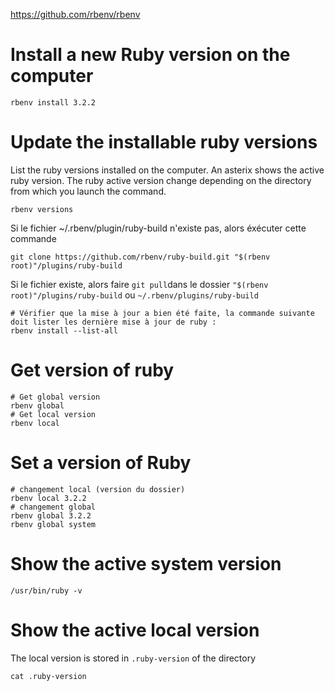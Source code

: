 
https://github.com/rbenv/rbenv

# Install a new Ruby version on the computer

```
rbenv install 3.2.2
```

# Update the installable ruby versions

List the ruby versions installed on the computer. 
An asterix shows the active ruby version. The ruby active version change depending on the directory from which you launch the command.

```
rbenv versions
```

Si le fichier ~/.rbenv/plugin/ruby-build n'existe pas, alors éxécuter cette commande
```
git clone https://github.com/rbenv/ruby-build.git "$(rbenv root)"/plugins/ruby-build
```

Si le fichier existe, alors faire `git pull`dans le dossier `"$(rbenv root)"/plugins/ruby-build` ou `~/.rbenv/plugins/ruby-build `

```
# Vérifier que la mise à jour a bien été faite, la commande suivante doit lister les dernière mise à jour de ruby :
rbenv install --list-all
```

# Get version of ruby
```
# Get global version
rbenv global
# Get local version
rbenv local
```

# Set a version of Ruby
```
# changement local (version du dossier)
rbenv local 3.2.2
# changement global
rbenv global 3.2.2
rbenv global system
```

# Show the active system version
```
/usr/bin/ruby -v
```

# Show the active local version 

The local version is stored in `.ruby-version` of the directory

```
cat .ruby-version 
```
